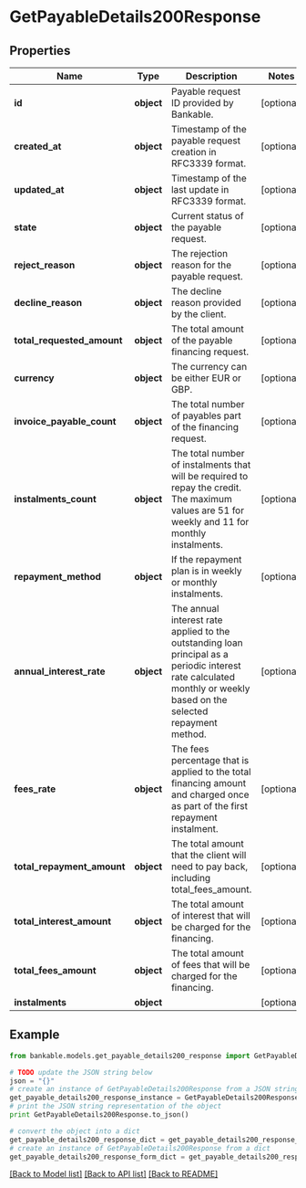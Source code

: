 # GetPayableDetails200Response


## Properties

Name | Type | Description | Notes
------------ | ------------- | ------------- | -------------
**id** | **object** | Payable request ID provided by Bankable. | [optional] 
**created_at** | **object** | Timestamp of the payable request creation in RFC3339 format. | [optional] 
**updated_at** | **object** | Timestamp of the last update in RFC3339 format. | [optional] 
**state** | **object** | Current status of the payable request. | [optional] 
**reject_reason** | **object** | The rejection reason for the payable request. | [optional] 
**decline_reason** | **object** | The decline reason provided by the client. | [optional] 
**total_requested_amount** | **object** | The total amount of the payable financing request. | [optional] 
**currency** | **object** | The currency can be either EUR or GBP. | [optional] 
**invoice_payable_count** | **object** | The total number of payables part of the financing request. | [optional] 
**instalments_count** | **object** | The total number of instalments that will be required to repay the credit. The maximum values are 51 for weekly and 11 for monthly instalments. | [optional] 
**repayment_method** | **object** | If the repayment plan is in weekly or monthly instalments. | [optional] 
**annual_interest_rate** | **object** | The annual interest rate applied to the outstanding loan principal as a periodic interest rate calculated monthly or weekly based on the selected repayment method. | [optional] 
**fees_rate** | **object** | The fees percentage that is applied to the total financing amount and charged once as part of the first repayment instalment. | [optional] 
**total_repayment_amount** | **object** | The total amount that the client will need to pay back, including total_fees_amount. | [optional] 
**total_interest_amount** | **object** | The total amount of interest that will be charged for the financing. | [optional] 
**total_fees_amount** | **object** | The total amount of fees that will be charged for the financing. | [optional] 
**instalments** | **object** |  | [optional] 

## Example

```python
from bankable.models.get_payable_details200_response import GetPayableDetails200Response

# TODO update the JSON string below
json = "{}"
# create an instance of GetPayableDetails200Response from a JSON string
get_payable_details200_response_instance = GetPayableDetails200Response.from_json(json)
# print the JSON string representation of the object
print GetPayableDetails200Response.to_json()

# convert the object into a dict
get_payable_details200_response_dict = get_payable_details200_response_instance.to_dict()
# create an instance of GetPayableDetails200Response from a dict
get_payable_details200_response_form_dict = get_payable_details200_response.from_dict(get_payable_details200_response_dict)
```
[[Back to Model list]](../README.md#documentation-for-models) [[Back to API list]](../README.md#documentation-for-api-endpoints) [[Back to README]](../README.md)


